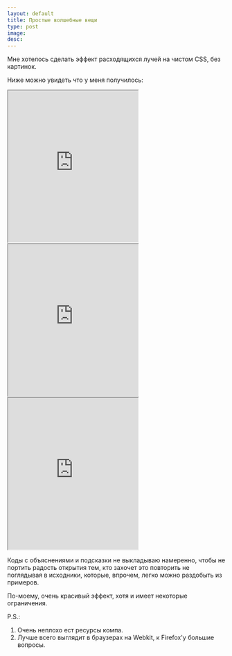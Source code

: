 ```yaml
---
layout: default
title: Простые волшебные вещи
type: post
image: 
desc: 
---
```


Мне хотелось сделать эффект расходящихся лучей на чистом CSS, без картинок. <!--more-->

Ниже можно увидеть что у меня получилось:

<iframe class="jsbin" style="height: 350px" src="http://jsbin.com/uheteQOr/14/"></iframe>

<!-- <iframe class="jsbin" style="height: 350px" src="http://jsbin.com/uheteQOr/6/"></iframe> -->

<iframe class="jsbin" style="height: 350px" src="http://jsbin.com/uheteQOr/15/"></iframe>

<iframe class="jsbin" style="height: 350px" src="http://jsbin.com/uheteQOr/13/"></iframe>

Коды с объяснениями и подсказки не выкладываю намеренно, чтобы не портить радость открытия тем, кто захочет это повторить не поглядывая в исходники, которые, впрочем, легко можно раздобыть из примеров.

По-моему, очень красивый эффект, хотя и имеет некоторые ограничения.

P.S.: 
1. Очень неплохо ест ресурсы компа.
2. Лучше всего выглядит в браузерах на Webkit, к Firefox'у большие вопросы.